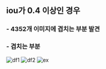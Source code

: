## iou가 0.4 이상인 경우 

### - 4352개 이미지에 겹치는 부분 발견  

### - 겹치는 부분
![df1](https://user-images.githubusercontent.com/73815944/108015439-9cc9cf00-7053-11eb-9480-37acf2522856.PNG)
![df2](https://user-images.githubusercontent.com/73815944/108015460-a6533700-7053-11eb-8750-86bea9ce7490.PNG)
![ex](https://user-images.githubusercontent.com/73815944/108015463-a7846400-7053-11eb-851e-85a089e3e811.PNG)
